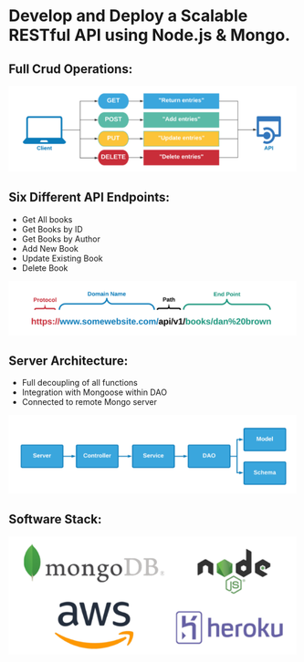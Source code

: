 # Develop and Deploy a Scalable RESTful API using Node.js & Mongo.

## Full Crud Operations:

![alt text](media/crud.PNG)

## Six Different API Endpoints:

- Get All books
- Get Books by ID
- Get Books by Author
- Add New Book
- Update Existing Book
- Delete Book

![alt text](media/endpoints.PNG)

## Server Architecture:

- Full decoupling of all functions
- Integration with Mongoose within DAO
- Connected to remote Mongo server

![alt text](media/structure.PNG)

## Software Stack:

![alt text](media/stack.PNG)
